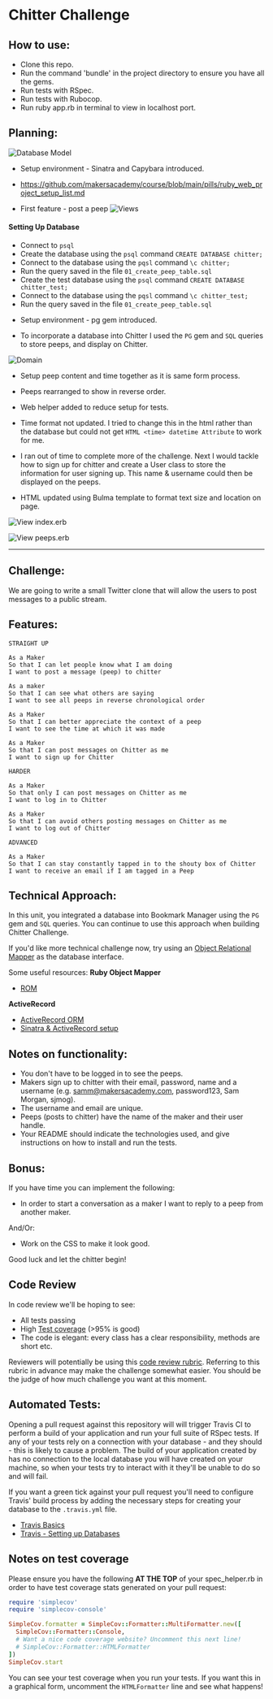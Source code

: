 Chitter Challenge
=================

How to use:
-------
* Clone this repo.
* Run the command 'bundle' in the project directory to ensure you have all the gems.
* Run tests with RSpec.
* Run tests with Rubocop.
* Run ruby app.rb in terminal to view in localhost port.

Planning:
-------
![Database Model](/public/CRC_Card_diagram_01.png)

* Setup environment - Sinatra and Capybara introduced.
* https://github.com/makersacademy/course/blob/main/pills/ruby_web_project_setup_list.md

* First feature - post a peep
![Views](/public/Post_a_peep.png)

#### Setting Up Database

- Connect to `psql`
- Create the database using the `psql` command `CREATE DATABASE chitter;`
- Connect to the database using the `pqsl` command `\c chitter;`
- Run the query saved in the file `01_create_peep_table.sql`
- Create the test database using the `psql` command `CREATE DATABASE chitter_test;`
- Connect to the database using the `pqsl` command `\c chitter_test;`
- Run the query saved in the file `01_create_peep_table.sql`



* Setup environment - pg gem introduced.
- To incorporate a database into Chitter I used the `PG` gem and `SQL` queries to store peeps, and display on Chitter.

![Domain](/public/request_response_diagram.png)

- Setup peep content and time together as it is same form process.
- Peeps rearranged to show in reverse order.
- Web helper added to reduce setup for tests.
- Time format not updated. I tried to change this in the html rather than the database but could not get `HTML <time> datetime Attribute` to work for me.

- I ran out of time to complete more of the challenge. Next I would tackle how to sign up for chitter and create a User class to store the information for user signing up. This name & username could then be displayed on the peeps. 

- HTML updated using Bulma template to format text size and location on page.

![View index.erb](/public/Homepage_view.png)

![View peeps.erb](/public/Peeps_view.png)

-------



Challenge:
-------

We are going to write a small Twitter clone that will allow the users to post messages to a public stream.

Features:
-------

```
STRAIGHT UP

As a Maker
So that I can let people know what I am doing  
I want to post a message (peep) to chitter

As a maker
So that I can see what others are saying  
I want to see all peeps in reverse chronological order

As a Maker
So that I can better appreciate the context of a peep
I want to see the time at which it was made

As a Maker
So that I can post messages on Chitter as me
I want to sign up for Chitter

HARDER

As a Maker
So that only I can post messages on Chitter as me
I want to log in to Chitter

As a Maker
So that I can avoid others posting messages on Chitter as me
I want to log out of Chitter

ADVANCED

As a Maker
So that I can stay constantly tapped in to the shouty box of Chitter
I want to receive an email if I am tagged in a Peep
```

Technical Approach:
-----

In this unit, you integrated a database into Bookmark Manager using the `PG` gem and `SQL` queries. You can continue to use this approach when building Chitter Challenge.

If you'd like more technical challenge now, try using an [Object Relational Mapper](https://en.wikipedia.org/wiki/Object-relational_mapping) as the database interface.

Some useful resources:
**Ruby Object Mapper**
- [ROM](https://rom-rb.org/)

**ActiveRecord**
- [ActiveRecord ORM](https://guides.rubyonrails.org/active_record_basics.html)
- [Sinatra & ActiveRecord setup](https://learn.co/lessons/sinatra-activerecord-setup)

Notes on functionality:
------

* You don't have to be logged in to see the peeps.
* Makers sign up to chitter with their email, password, name and a username (e.g. samm@makersacademy.com, password123, Sam Morgan, sjmog).
* The username and email are unique.
* Peeps (posts to chitter) have the name of the maker and their user handle.
* Your README should indicate the technologies used, and give instructions on how to install and run the tests.

Bonus:
-----

If you have time you can implement the following:

* In order to start a conversation as a maker I want to reply to a peep from another maker.

And/Or:

* Work on the CSS to make it look good.

Good luck and let the chitter begin!

Code Review
-----------

In code review we'll be hoping to see:

* All tests passing
* High [Test coverage](https://github.com/makersacademy/course/blob/main/pills/test_coverage.md) (>95% is good)
* The code is elegant: every class has a clear responsibility, methods are short etc.

Reviewers will potentially be using this [code review rubric](docs/review.md).  Referring to this rubric in advance may make the challenge somewhat easier.  You should be the judge of how much challenge you want at this moment.

Automated Tests:
-----

Opening a pull request against this repository will will trigger Travis CI to perform a build of your application and run your full suite of RSpec tests. If any of your tests rely on a connection with your database - and they should - this is likely to cause a problem. The build of your application created by has no connection to the local database you will have created on your machine, so when your tests try to interact with it they'll be unable to do so and will fail.

If you want a green tick against your pull request you'll need to configure Travis' build process by adding the necessary steps for creating your database to the `.travis.yml` file.

- [Travis Basics](https://docs.travis-ci.com/user/tutorial/)
- [Travis - Setting up Databases](https://docs.travis-ci.com/user/database-setup/)

Notes on test coverage
----------------------

Please ensure you have the following **AT THE TOP** of your spec_helper.rb in order to have test coverage stats generated
on your pull request:

```ruby
require 'simplecov'
require 'simplecov-console'

SimpleCov.formatter = SimpleCov::Formatter::MultiFormatter.new([
  SimpleCov::Formatter::Console,
  # Want a nice code coverage website? Uncomment this next line!
  # SimpleCov::Formatter::HTMLFormatter
])
SimpleCov.start
```

You can see your test coverage when you run your tests. If you want this in a graphical form, uncomment the `HTMLFormatter` line and see what happens!
